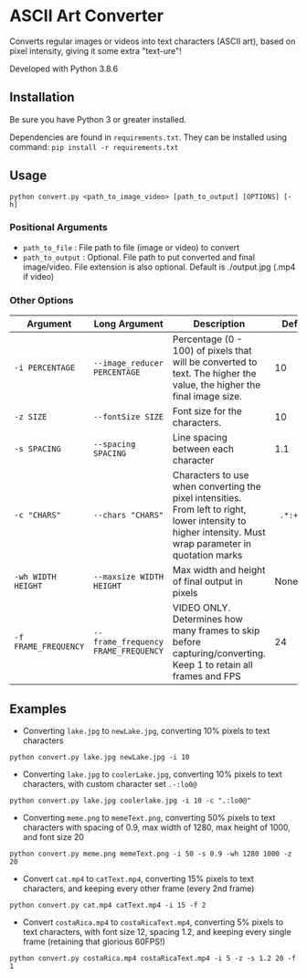 # ASCII Art Converter
Converts regular images or videos into text characters (ASCII art), based on pixel intensity, giving it some extra "text-ure"!

Developed with Python 3.8.6

## Installation

Be sure you have Python 3 or greater installed.

Dependencies are found in `requirements.txt`. They can be installed using command: `pip install -r requirements.txt`

<!-- **Known issue with Pillow:** https://github.com/python-pillow/Pillow/issues/4225

Solution: `pip install --compile --install-option=-O1 Pillow` -->

## Usage

```
python convert.py <path_to_image_video> [path_to_output] [OPTIONS] [-h]
```

### Positional Arguments
- `path_to_file` : File path to file (image or video) to convert
- `path_to_output` : Optional. File path to put converted and final image/video. File extension is also optional. Default is ./output.jpg (.mp4 if video)

### Other Options
| Argument | Long Argument | Description | Default |
| -------- | ------------- | --- | ----- |
|`-i PERCENTAGE`|`--image_reducer PERCENTAGE`|Percentage (0 - 100) of pixels that will be converted to text. The higher the value, the higher the final image size.|10|
|`-z SIZE`|`--fontSize SIZE`|Font size for the characters.|10|
|`-s SPACING`|`--spacing SPACING`|Line spacing between each character|1.1|
|`-c "CHARS"`|`--chars "CHARS"`|Characters to use when converting the pixel intensities. From left to right, lower intensity to higher intensity. Must wrap parameter in quotation marks|` .*:+%S0#@`|
|`-wh WIDTH HEIGHT`|`--maxsize WIDTH HEIGHT`|Max width and height of final output in pixels|None|
|`-f FRAME_FREQUENCY`|`--frame_frequency FRAME_FREQUENCY`|VIDEO ONLY. Determines how many frames to skip before capturing/converting. Keep 1 to retain all frames and FPS|24|


  
## Examples

- Converting `lake.jpg` to `newLake.jpg`, converting 10% pixels to text characters
```
python convert.py lake.jpg newLake.jpg -i 10
```

- Converting `lake.jpg` to `coolerLake.jpg`, converting 10% pixels to text characters, with custom character set `.-:lo0@`
```
python convert.py lake.jpg coolerlake.jpg -i 10 -c ".:lo0@"
```
- Converting `meme.png` to `memeText.png`, converting 50% pixels to text characters with spacing of 0.9, max width of 1280, max height of 1000, and font size 20
```
python convert.py meme.png memeText.png -i 50 -s 0.9 -wh 1280 1000 -z 20
```

- Convert `cat.mp4` to `catText.mp4`, converting 15% pixels to text characters, and keeping every other frame (every 2nd frame)
```
python convert.py cat.mp4 catText.mp4 -i 15 -f 2
```

- Convert `costaRica.mp4` to `costaRicaText.mp4`, converting 5% pixels to text characters, with font size 12, spacing 1.2, and keeping every single frame (retaining that glorious 60FPS!)
```
python convert.py costaRica.mp4 costaRicaText.mp4 -i 5 -z -s 1.2 20 -f 1
```
